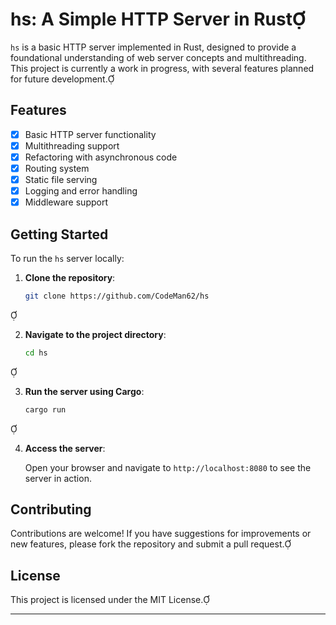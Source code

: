 # hs: A Simple HTTP Server in Rust

`hs` is a basic HTTP server implemented in Rust, designed to provide a foundational understanding of web server concepts and multithreading. This project is currently a work in progress, with several features planned for future development.

## Features

- [x] Basic HTTP server functionality
- [x] Multithreading support
- [x] Refactoring with asynchronous code
- [x] Routing system
- [x] Static file serving
- [x] Logging and error handling
- [x] Middleware support

## Getting Started

To run the `hs` server locally:

1. **Clone the repository**:

   ```bash
   git clone https://github.com/CodeMan62/hs
   ```


2. **Navigate to the project directory**:

   ```bash
   cd hs
   ```


3. **Run the server using Cargo**:

   ```bash
   cargo run
   ```


4. **Access the server**:

   Open your browser and navigate to `http://localhost:8080` to see the server in action.

## Contributing

Contributions are welcome! If you have suggestions for improvements or new features, please fork the repository and submit a pull request.

## License

This project is licensed under the MIT License.

---
